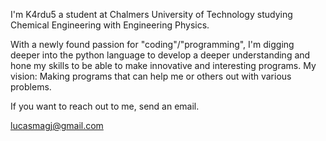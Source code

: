 I'm K4rdu5 a student at Chalmers University of Technology studying Chemical Engineering with Engineering Physics. 

With a newly found passion for "coding"/"programming", I'm digging deeper into the python language to develop a deeper understanding and hone my skills to be able to make innovative and interesting programs. My vision: Making programs that can help me or others out with various problems.

If you want to reach out to me, send an email.

lucasmagj@gmail.com
<!---
K4rdu5/K4rdu5 is a ✨ special ✨ repository because its `README.md` (this file) appears on your GitHub profile.
You can click the Preview link to take a look at your changes.
--->
